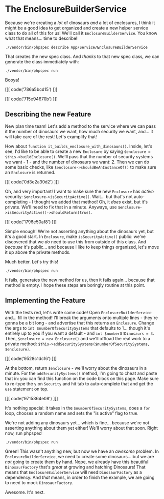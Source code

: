 # The EnclosureBuilderService

Because we're creating a *lot* of dinosaurs *and* a lot of enclosures, I
think it might be a good idea to get organized and create a new helper service class
to do all of this for us! We'll call it `EnclosureBuilderService`. You know what
that means... time to describe!

```terminal
./vendor/bin/phpspec describe App/Service/EnclosureBuilderService
```

That creates the new spec class. And *thanks* to that new spec class, we can
generate the class immediately with:

```terminal
./vendor/bin/phpspec run
```

Booya!

[[[ code('786a5bcd15') ]]]

[[[ code('715e94670b') ]]]

## Describing the new Feature

New plan time team! Let's add a method to the service where we can pass it
the number of dinosaurs we want, how much security we want, and... it will take
care of the rest! Let's examplify that!

How about `function it_builds_enclosure_with_dinosaurs()`. Inside, let's see, I'd
like to be able to create a new `Enclosure` by saying `$enclosure = $this->buildEnclosure()`.
We'll pass that the number of security systems we want - 1 - and the number of
dinosaurs we want: 2. Then we can do some basic checks, like
`$enclosure->shouldBeAnInstanceOf()` to make sure an `Enclosure` is returned.

[[[ code('0d3e2a30d2') ]]]

Oh, and very important! I want to make sure the new `Enclosure` has *active* security:
`$enclosure->isSecurityActive()`. Wait... but that's not auto-completing - I thought
we added that method! Oh, it *does* exist, but it's private. We'll need to fix that
in a minute. Anyways, use `$enclosure->isSecurityActive()->shouldReturn(true)`.

[[[ code('1796e50af8') ]]]

Simple enough! We're not asserting anything about the dinosaurs yet, but it's a
good start. In `Enclosure`, make `isSecurityActive()` public: we've discovered
that we *do* need to use this from outside of this class. And *because* it's public...
and because I like to keep things organized, let's move it up above the private
methods.

Much better. Let's try this!

```terminal-silent
./vendor/bin/phpspec run
```

It fails, generates the new method for us, then it fails again... because that
method is empty. I hope these steps are boringly routine at this point.

## Implementing the Feature

With the tests red, let's write some code! Open `EnclosureBuilderService` and...
fill in the method! I'll break the arguments onto multiple lines - they're gonna
be a bit long - and advertise that this returns an `Enclosure`. Change the args to
`int $numberOfSecuritySystems` that defaults to 1... though it's entirely up to
you if you want a default - and `int $numberOfDinosaurs = 3`. Then,
`$enclosure = new Enclosure()` and we'll offload the real work to a private method:
`$this->addSecuritySystems($numberOfSecuritySystems, $enclosure)`.

[[[ code('9528c1dc16') ]]]

At the bottom, return `$enclosure` - we'll worry about the dinosaurs in a minute.
For the `addSecuritySystems()` method, I'm going to cheat and paste that in: you
can find this function on the code block on this page. Make sure to re-type the
`y` on `Security` and hit tab to auto-complete that and get the `use` statement
on top.

[[[ code('9715364e08') ]]]

It's nothing special: it takes in the `$numberOfSecuritySystems`, does a `for` loop,
chooses a random name and sets the "is active" flag to true.

We're not adding any dinosaurs yet... which is fine... because we're not asserting
anything about them yet either! We'll worry about that soon. Right now, run phpspec!

```terminal-silent
./vendor/bin/phpspec run
```

Green! This wasn't anything new, but now we have an *awesome* problem. In
`EnclosureBuilderService`, we need to create some dinosaurs... but we are *not*
going to create them by hand. Nope, we already have this beautiful `DinosaurFactory`
that's *great* at growing and hatching Dinosaurs! That means that `EnclosureBuilderService`
will need `DinosaurFactory` as a dependency. And *that* means, in order to finish
the example, we are going to need to mock `DinosaurFactory`.

Awesome. It's next.
